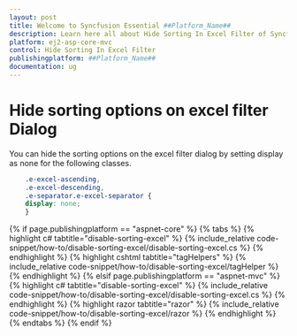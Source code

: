 ```yaml
---
layout: post
title: Welcome to Syncfusion Essential ##Platform_Name##
description: Learn here all about Hide Sorting In Excel Filter of Syncfusion Essential ##Platform_Name## widgets based on HTML5 and jQuery.
platform: ej2-asp-core-mvc
control: Hide Sorting In Excel Filter
publishingplatform: ##Platform_Name##
documentation: ug
---
```



# Hide sorting options on excel filter Dialog

You can hide the sorting options on the excel filter dialog by setting display as none for the following classes.

```css
    .e-excel-ascending,
    .e-excel-descending,
    .e-separator.e-excel-separator {
    display: none;
    }
```

{% if page.publishingplatform == "aspnet-core" %}
{% tabs %}
{% highlight c# tabtitle="disable-sorting-excel" %}
{% include_relative code-snippet/how-to/disable-sorting-excel/disable-sorting-excel.cs %}
{% endhighlight %}
{% highlight cshtml tabtitle="tagHelpers" %}
{% include_relative code-snippet/how-to/disable-sorting-excel/tagHelper %}
{% endhighlight %}
{% elsif page.publishingplatform == "aspnet-mvc" %}
{% highlight c# tabtitle="disable-sorting-excel" %}
{% include_relative code-snippet/how-to/disable-sorting-excel/disable-sorting-excel.cs %}
{% endhighlight %}
{% highlight razor tabtitle="razor" %}
{% include_relative code-snippet/how-to/disable-sorting-excel/razor %}
{% endhighlight %}
{% endtabs %}
{% endif %}


